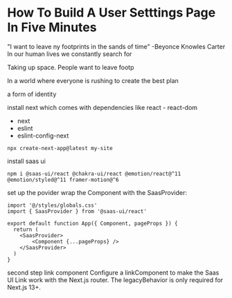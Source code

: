 # How To Build A User Setttings Page In Five Minutes

"I want to leave ny footprints in the sands of time" -Beyonce Knowles Carter
In our human lives we constantly search for  

Taking up space. People want to leave footp


In a world where everyone is rushing to create the best plan 

a form of identity 


install next which comes with dependencies like react - react-dom
- next
- eslint
- eslint-config-next
```
npx create-next-app@latest my-site
```

install saas ui 
```
npm i @saas-ui/react @chakra-ui/react @emotion/react@^11 @emotion/styled@^11 framer-motion@^6
```

set up the povider
wrap the Component with the SaasProvider:
```
import '@/styles/globals.css'
import { SaasProvider } from '@saas-ui/react'

export default function App({ Component, pageProps }) {
  return (
    <SaasProvider>
        <Component {...pageProps} />
    </SaasProvider>
  )
}
```
second step link component
Configure a linkComponent to make the Saas UI Link work with the Next.js router.
The legacyBehavior is only required for Next.js 13+.